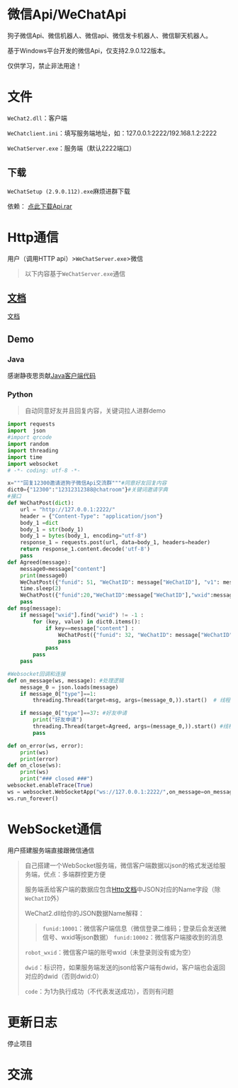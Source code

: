 # 微信Api/WeChatApi

狗子微信Api、微信机器人、微信api、微信发卡机器人、微信聊天机器人。

基于Windows平台开发的微信Api，仅支持2.9.0.122版本。

仅供学习，禁止非法用途！

# 文件

`WeChat2.dll`：客户端

`WeChatclient.ini`：填写服务端地址，如：127.0.0.1:2222/192.168.1.2:2222

`WeChatServer.exe`：服务端（默认2222端口）

## 下载

`WeChatSetup (2.9.0.112).exe`麻烦进群下载

依赖： [点此下载Api.rar](https://github.com/FRz2one/WeChatApi/blob/master/Api.rar)

# Http通信

用户（调用HTTP api）>`WeChatServer.exe`>微信

> 以下内容基于`WeChatServer.exe`通信
## [文档](https://github.com/FRz2one/WeChatApi/blob/master/WeChat%20API.md)
[文档](https://github.com/FRz2one/WeChatApi/blob/master/WeChat%20API.md)
## Demo

### Java

感谢静夜思贡献[Java客户端代码](https://gitee.com/sglmsn/wechat-api)

### Python

> 自动同意好友并且回复内容，关键词拉人进群demo

```python
import requests
import  json
#import qrcode
import random
import threading
import time
import websocket
# -*- coding: utf-8 -*-

x="""回复12300邀请进狗子微信Api交流群"""#同意好友回复内容
dict0={"12300":"12312312388@chatroom"}#关键词邀请字典
#接口
def WeChatPost(dict):
    url = "http://127.0.0.1:2222/"
    header = {"Content-Type": "application/json"}
    body_1 =dict
    body_1 = str(body_1)
    body_1 = bytes(body_1, encoding="utf-8")
    response_1 = requests.post(url, data=body_1, headers=header)
    return response_1.content.decode('utf-8')
    pass
def Agreed(message):
    message0=message["content"]
    print(message0)
    WeChatPost({"funid": 51, "WeChatID": message["WeChatID"], "v1": message0[message0.find("encryptusername=") + 17:message0.find("fromnickname") - 2],"v4": message0[message0.find("ticket=") + 8:message0.find("opcode=") - 2]})
    time.sleep(2)
    WeChatPost({"funid":20,"WeChatID":message["WeChatID"],"wxid":message0[message0.find("fromusername") + 14:message0.find("fromusername") + 33],"content":x}) #发送同意好友回复
    pass
def msg(message):
    if message["wxid"].find("wxid") != -1 :
        for (key, value) in dict0.items():
            if key==message["content"] :
                WeChatPost({"funid": 32, "WeChatID": message["WeChatID"], "wxid": value,"wxidlist": [message["wxid"]]})
                pass
            pass
        pass
    pass

#Websocket回调和连接
def on_message(ws, message): #处理逻辑
    message_0 = json.loads(message)
    if message_0["type"]==1:
        threading.Thread(target=msg, args=(message_0,)).start()  # 线程执行消息处理函数

    if message_0["type"]==37: #好友申请
        print("好友申请")
        threading.Thread(target=Agreed, args=(message_0,)).start() #线程执行同意好友并回复消息函数
        pass

def on_error(ws, error):
    print(ws)
    print(error)
def on_close(ws):
    print(ws)
    print("### closed ###")
websocket.enableTrace(True)
ws = websocket.WebSocketApp("ws://127.0.0.1:2222/",on_message=on_message,on_error=on_error,on_close=on_close)
ws.run_forever()
```
# WebSocket通信

用户搭建服务端直接跟微信通信

> 自己搭建一个WebSocket服务端，微信客户端数据以json的格式发送给服务端，优点：多端群控更方便
>
> 服务端丢给客户端的数据应包含[Http文档](https://github.com/FRz2one/WeChatApi/blob/master/WeChat%20API.md)中JSON对应的Name字段（除`WeChatID`外）
>
> WeChat2.dll给你的JSON数据Name解释：
>
> > `funid:10001`：微信客户端信息（微信登录二维码；登录后会发送微信号、wxid等json数据）
> > `funid:10002`：微信客户端接收到的消息
>
> `robot_wxid`：微信客户端的账号wxid（未登录则没有或为空）
>
> `dwid`：标识符，如果服务端发送的json给客户端有dwid，客户端也会返回对应的dwid（否则dwid:0）
>
> `code`：为1为执行成功（不代表发送成功），否则有问题
# 更新日志
停止项目

# 交流

